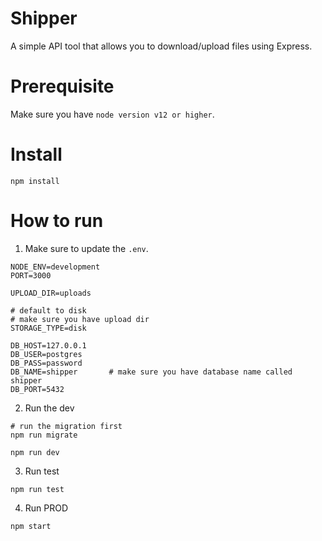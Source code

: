 # Shipper

A simple API tool that allows you to download/upload files using Express.

# Prerequisite

Make sure you have `node version v12 or higher`.

# Install

```
npm install
```

# How to run

1. Make sure to update the `.env`.

```
NODE_ENV=development
PORT=3000

UPLOAD_DIR=uploads

# default to disk
# make sure you have upload dir
STORAGE_TYPE=disk

DB_HOST=127.0.0.1
DB_USER=postgres
DB_PASS=password
DB_NAME=shipper       # make sure you have database name called shipper
DB_PORT=5432
```

2. Run the dev

```
# run the migration first
npm run migrate

npm run dev
```

3. Run test

```
npm run test
```

4. Run PROD

```
npm start
```